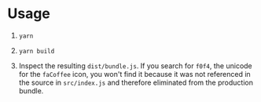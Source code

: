 # Usage

1. `yarn`

2. `yarn build`

3. Inspect the resulting `dist/bundle.js`. If you search for `f0f4`, the unicode for the `faCoffee` icon,
   you won't find it because it was not referenced in the source in `src/index.js` and therefore eliminated
   from the production bundle.
